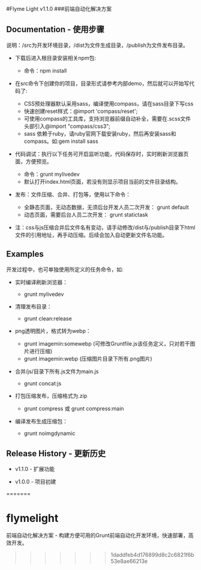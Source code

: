 #Flyme Light v1.1.0
###前端自动化解决方案


## Documentation - 使用步骤

说明：/src为开发环境目录，/dist为文件生成目录，/publish为文件发布目录。

- 下载后进入根目录安装相关npm包:
  - 命令：npm install
- 在src命令下创建你的项目，目录形式请参考内部demo，然后就可以开始写代码了:
  - CSS预处理器默认采用sass，编译使用compass，请在sass目录下写css
  - 快速创建reset样式：@import 'compass/reset';
  - 可使用compass的工具库，支持浏览器前缀自动补全，需要在.scss文件头部引入@import "compass/css3";
  - sass 依赖于ruby，请ruby官网下载安装ruby，然后再安装sass和compass。如:gem install sass

- 代码调试：执行以下任务可开启监听功能，代码保存时，实时刷新浏览器页面，方便预览。
  - 命令：grunt mylivedev
  - 默认打开index.html页面，若没有则显示项目当前的文件目录结构。

- 发布：文件压缩、合并、打包等，使用以下命令：
  - 全静态页面，无动态数据，无须后台开发人员二次开发：  grunt default
  - 动态页面，需要后台人员二次开发： grunt statictask

- 注：css与js压缩合并后文件名有变动，请手动修改/dist与/publish目录下html文件的引用地址，再手动压缩。后续会加入自动更新文件名功能。

## Examples

开发过程中，也可单独使用所定义的任务命令，如:

- 实时编译刷新浏览器：
  - grunt mylivedev

- 清理发布目录：
  - grunt clean:release

- png透明图片，格式转为webp：
  - grunt imagemin:somewebp (可修改Gruntfile.js该任务定义，只对若干图片进行压缩)
  - grunt imagemin:webp (压缩图片目录下所有.png图片)

- 合并/js/目录下所有.js文件为main.js
  - grunt concat:js

- 打包压缩发布，压缩格式为.zip
  - grunt compress 或 grunt compress:main

- 编译发布生成压缩包：
  - grunt noimgdynamic

## Release History - 更新历史

- v1.1.0 - 扩展功能

- v1.0.0 - 项目初建

=======
# flymelight
前端自动化解决方案 - 构建方便可用的Grunt前端自动化开发环境，快速部署，高效开发。
>>>>>>> 1daddfeb4d176899d8c2c6821f6b53e8ae66213e
